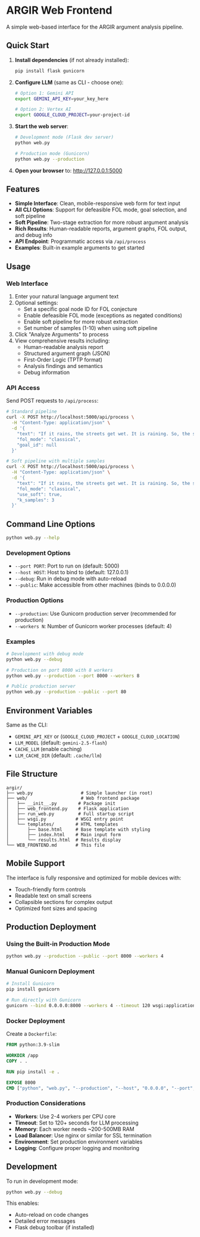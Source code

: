 # ARGIR Web Frontend

A simple web-based interface for the ARGIR argument analysis pipeline.

## Quick Start

1. **Install dependencies** (if not already installed):
   ```bash
   pip install flask gunicorn
   ```

2. **Configure LLM** (same as CLI - choose one):
   ```bash
   # Option 1: Gemini API
   export GEMINI_API_KEY=your_key_here
   
   # Option 2: Vertex AI
   export GOOGLE_CLOUD_PROJECT=your-project-id
   ```

3. **Start the web server**:
   ```bash
   # Development mode (Flask dev server)
   python web.py
   
   # Production mode (Gunicorn)
   python web.py --production
   ```

4. **Open your browser** to: http://127.0.0.1:5000

## Features

- **Simple Interface**: Clean, mobile-responsive web form for text input
- **All CLI Options**: Support for defeasible FOL mode, goal selection, and soft pipeline
- **Soft Pipeline**: Two-stage extraction for more robust argument analysis
- **Rich Results**: Human-readable reports, argument graphs, FOL output, and debug info
- **API Endpoint**: Programmatic access via `/api/process`
- **Examples**: Built-in example arguments to get started

## Usage

### Web Interface

1. Enter your natural language argument text
2. Optional settings:
   - Set a specific goal node ID for FOL conjecture
   - Enable defeasible FOL mode (exceptions as negated conditions)
   - Enable soft pipeline for more robust extraction
   - Set number of samples (1-10) when using soft pipeline
3. Click "Analyze Arguments" to process
4. View comprehensive results including:
   - Human-readable analysis report
   - Structured argument graph (JSON)
   - First-Order Logic (TPTP format)
   - Analysis findings and semantics
   - Debug information

### API Access

Send POST requests to `/api/process`:

```bash
# Standard pipeline
curl -X POST http://localhost:5000/api/process \
  -H "Content-Type: application/json" \
  -d '{
    "text": "If it rains, the streets get wet. It is raining. So, the streets will get wet.",
    "fol_mode": "classical",
    "goal_id": null
  }'

# Soft pipeline with multiple samples
curl -X POST http://localhost:5000/api/process \
  -H "Content-Type: application/json" \
  -d '{
    "text": "If it rains, the streets get wet. It is raining. So, the streets will get wet.",
    "fol_mode": "classical",
    "use_soft": true,
    "k_samples": 3
  }'
```

## Command Line Options

```bash
python web.py --help
```

### Development Options
- `--port PORT`: Port to run on (default: 5000)
- `--host HOST`: Host to bind to (default: 127.0.0.1)
- `--debug`: Run in debug mode with auto-reload
- `--public`: Make accessible from other machines (binds to 0.0.0.0)

### Production Options
- `--production`: Use Gunicorn production server (recommended for production)
- `--workers N`: Number of Gunicorn worker processes (default: 4)

### Examples

```bash
# Development with debug mode
python web.py --debug

# Production on port 8000 with 8 workers
python web.py --production --port 8000 --workers 8

# Public production server
python web.py --production --public --port 80
```

## Environment Variables

Same as the CLI:

- `GEMINI_API_KEY` or (`GOOGLE_CLOUD_PROJECT` + `GOOGLE_CLOUD_LOCATION`)
- `LLM_MODEL` (default: `gemini-2.5-flash`)
- `CACHE_LLM` (enable caching)
- `LLM_CACHE_DIR` (default: `.cache/llm`)

## File Structure

```
argir/
├── web.py                  # Simple launcher (in root)
├── web/                    # Web frontend package
│   ├── __init__.py        # Package init
│   ├── web_frontend.py    # Flask application
│   ├── run_web.py         # Full startup script
│   ├── wsgi.py           # WSGI entry point
│   └── templates/        # HTML templates
│       ├── base.html     # Base template with styling
│       ├── index.html    # Main input form
│       └── results.html  # Results display
└── WEB_FRONTEND.md       # This file
```

## Mobile Support

The interface is fully responsive and optimized for mobile devices with:
- Touch-friendly form controls
- Readable text on small screens
- Collapsible sections for complex output
- Optimized font sizes and spacing

## Production Deployment

### Using the Built-in Production Mode

```bash
python web.py --production --public --port 8000 --workers 4
```

### Manual Gunicorn Deployment

```bash
# Install Gunicorn
pip install gunicorn

# Run directly with Gunicorn
gunicorn --bind 0.0.0.0:8000 --workers 4 --timeout 120 wsgi:application
```

### Docker Deployment

Create a `Dockerfile`:
```dockerfile
FROM python:3.9-slim

WORKDIR /app
COPY . .

RUN pip install -e .

EXPOSE 8000
CMD ["python", "web.py", "--production", "--host", "0.0.0.0", "--port", "8000"]
```

### Production Considerations

- **Workers**: Use 2-4 workers per CPU core
- **Timeout**: Set to 120+ seconds for LLM processing
- **Memory**: Each worker needs ~200-500MB RAM
- **Load Balancer**: Use nginx or similar for SSL termination
- **Environment**: Set production environment variables
- **Logging**: Configure proper logging and monitoring

## Development

To run in development mode:

```bash
python web.py --debug
```

This enables:
- Auto-reload on code changes
- Detailed error messages
- Flask debug toolbar (if installed)
